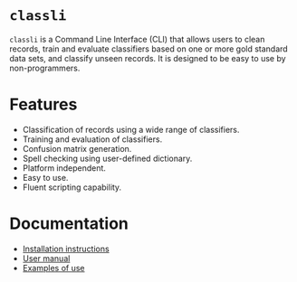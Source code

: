 # `classli`

`classli` is a Command Line Interface (CLI) that allows users to clean records, train and evaluate classifiers based on one or more gold standard data sets, and classify unseen records. It is designed to be easy to use by non-programmers.

# Features

- Classification of records using a wide range of classifiers.
- Training and evaluation of classifiers.
- Confusion matrix generation.
- Spell checking using user-defined dictionary.
- Platform independent.
- Easy to use.
- Fluent scripting capability.

# Documentation

- [Installation instructions](install/)
- [User manual](usage/)
- [Examples of use](examples/)
